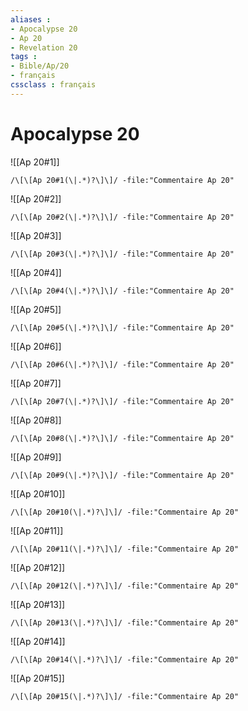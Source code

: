 ```yaml
---
aliases : 
- Apocalypse 20
- Ap 20
- Revelation 20
tags : 
- Bible/Ap/20
- français
cssclass : français
---
```


# Apocalypse 20

![[Ap 20#1]]

```query
/\[\[Ap 20#1(\|.*)?\]\]/ -file:"Commentaire Ap 20"
```

![[Ap 20#2]]

```query
/\[\[Ap 20#2(\|.*)?\]\]/ -file:"Commentaire Ap 20"
```

![[Ap 20#3]]

```query
/\[\[Ap 20#3(\|.*)?\]\]/ -file:"Commentaire Ap 20"
```

![[Ap 20#4]]

```query
/\[\[Ap 20#4(\|.*)?\]\]/ -file:"Commentaire Ap 20"
```

![[Ap 20#5]]

```query
/\[\[Ap 20#5(\|.*)?\]\]/ -file:"Commentaire Ap 20"
```

![[Ap 20#6]]

```query
/\[\[Ap 20#6(\|.*)?\]\]/ -file:"Commentaire Ap 20"
```

![[Ap 20#7]]

```query
/\[\[Ap 20#7(\|.*)?\]\]/ -file:"Commentaire Ap 20"
```

![[Ap 20#8]]

```query
/\[\[Ap 20#8(\|.*)?\]\]/ -file:"Commentaire Ap 20"
```

![[Ap 20#9]]

```query
/\[\[Ap 20#9(\|.*)?\]\]/ -file:"Commentaire Ap 20"
```

![[Ap 20#10]]

```query
/\[\[Ap 20#10(\|.*)?\]\]/ -file:"Commentaire Ap 20"
```

![[Ap 20#11]]

```query
/\[\[Ap 20#11(\|.*)?\]\]/ -file:"Commentaire Ap 20"
```

![[Ap 20#12]]

```query
/\[\[Ap 20#12(\|.*)?\]\]/ -file:"Commentaire Ap 20"
```

![[Ap 20#13]]

```query
/\[\[Ap 20#13(\|.*)?\]\]/ -file:"Commentaire Ap 20"
```

![[Ap 20#14]]

```query
/\[\[Ap 20#14(\|.*)?\]\]/ -file:"Commentaire Ap 20"
```

![[Ap 20#15]]

```query
/\[\[Ap 20#15(\|.*)?\]\]/ -file:"Commentaire Ap 20"
```

